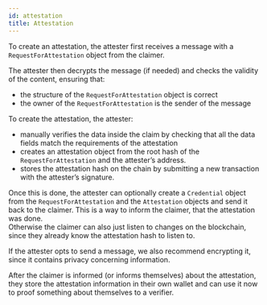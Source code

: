 ```yaml
---
id: attestation
title: Attestation
---
```


To create an attestation, the attester first receives a message with a `RequestForAttestation` object from the claimer.

The attester then decrypts the message (if needed) and checks the validity of the content, ensuring that:

- the structure of the `RequestForAttestation` object is correct
- the owner of the `RequestForAttestation` is the sender of the message

To create the attestation, the attester:

- manually verifies the data inside the claim by checking that all the data fields match the requirements of the attestation
- creates an attestation object from the root hash of the `RequestForAttestation` and the attester’s address.
- stores the attestation hash on the chain by submitting a new transaction with the attester’s signature.

Once this is done, the attester can optionally create a `Credential` object from the `RequestForAttestation` and the `Attestation` objects and send it back to the claimer.
This is a way to inform the claimer, that the attestation was done.  
Otherwise the claimer can also just listen to changes on the blockchain, since they already know the attestation hash to listen to.

If the attester opts to send a message, we also recommend encrypting it, since it contains privacy concerning information.

After the claimer is informed (or informs themselves) about the attestation, they store the attestation information in their own wallet and can use it now to proof something about themselves to a verifier.
